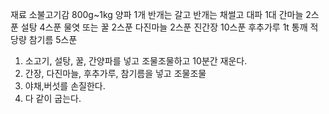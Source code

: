 재료
소불고기감 800g~1kg
양파 1개
반개는 갈고
반개는 채썰고
대파 1대
간마늘 2스푼
설탕 4스푼
물엿 또는 꿀 2스푼
다진마늘 2스푼
진간장 10스푼
후추가루 1t
통깨 적당량
참기름 5스푼

1. 소고기, 설탕, 꿀, 간양파를 넣고 조물조물하고 10분간 재운다.
2. 간장, 다진마늘, 후추가루, 참기름을 넣고 조물조물
3. 야채,버섯를 손질한다.
4. 다 같이 굽는다.

